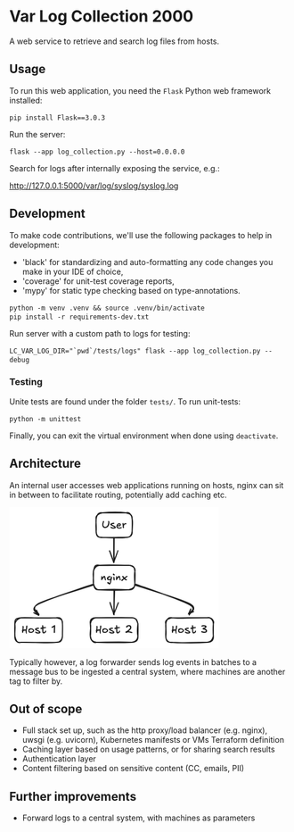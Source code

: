 # Var Log Collection 2000
A web service to retrieve and search log files from hosts.

## Usage
To run this web application, you need the `Flask` Python web framework installed:

```
pip install Flask==3.0.3
```

Run the server:
```
flask --app log_collection.py --host=0.0.0.0
```


Search for logs after internally exposing the service, e.g.:

http://127.0.0.1:5000/var/log/syslog/syslog.log


## Development
To make code contributions, we'll use the following packages to help in development:

* 'black' for standardizing and auto-formatting any code changes you make in your IDE of choice,
* 'coverage' for unit-test coverage reports,
* 'mypy' for static type checking based on type-annotations.

```
python -m venv .venv && source .venv/bin/activate
pip install -r requirements-dev.txt
```

Run server with a custom path to logs for testing:
```
LC_VAR_LOG_DIR="`pwd`/tests/logs" flask --app log_collection.py --debug
```

### Testing
Unite tests are found under the folder `tests/`. To run unit-tests:
```
python -m unittest
```



Finally, you can exit the virtual environment when done using `deactivate`.


## Architecture
An internal user accesses web applications running on hosts, nginx can sit in between to facilitate routing, potentially add caching etc.

![User to nginx to hosts](architecture.png)

Typically however, a log forwarder sends log events in batches to a message bus to be ingested a central system, where machines are another tag to filter by.


## Out of scope
* Full stack set up, such as the http proxy/load balancer (e.g. nginx), uwsgi (e.g. uvicorn), Kubernetes manifests or VMs Terraform definition
* Caching layer based on usage patterns, or for sharing search results
* Authentication layer
* Content filtering based on sensitive content (CC, emails, PII)

## Further improvements
* Forward logs to a central system, with machines as parameters